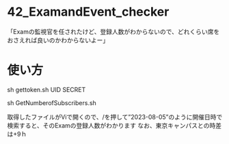 # 42_ExamandEvent_checker

「Examの監視官を任されたけど、登録人数がわからないので、どれくらい席をおさえれば良いのかわからないよー」


# 使い方

sh gettoken.sh UID SECRET


sh GetNumberofSubscribers.sh






取得したファイルがViで開くので、/を押して”2023-08-05”のように開催日時で検索すると、そのExamの登録人数がわかります
なお、東京キャンパスとの時差は+9ｈ
